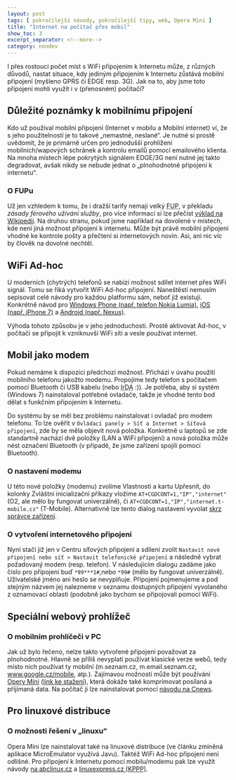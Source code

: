 ```yaml
---
layout: post
tags: [ pokročilejší návody, pokročilejší tipy, web, Opera Mini ]
title: "Internet na počítač přes mobil"
show_toc: 3
excerpt_separator: <!--more-->
category: nondev
---
```


I přes rostoucí počet míst s WiFi připojením k Internetu může, z různých důvodů, nastat situace, kdy jediným připojením k Internetu zůstává mobilní připojení (myšleno GPRS či EDGE resp. 3G). Jak na to, aby jsme toto připojení mohli využít i v (přenosném) počítači?

<!--more-->

## Důležité poznámky k mobilnímu připojení

Kdo už používal mobilní připojení (Internet v mobilu a Mobilní internet) ví, že s jeho použitelností je to takové „nemastné, neslané“. Je nutné si prostě uvědomit, že je primárně určen pro jednodušší prohlížení mobilních/wapových schránek a kontrolu emailů pomocí emailového klienta. Na mnoha místech lépe pokrytých signálem EDGE/3G není nutné jej takto degradovat, avšak nikdy se nebude jednat o „plnohodnotné připojení k internetu“.

### O FUPu
Už jen vzhledem k tomu, že i dražší tarify nemají velký <abbr title="Fair User Policy" dir="ltr" class="" lang="en">FUP</abbr>, v překladu _zásady férového užívání služby_, pro více informací si lze přečíst [výklad na Wikipedii](http://cs.wikipedia.org/wiki/Fair_User_Policy "Informace o FUP"). Na druhou stranu, pokud jsme například na dovolené v místech, kde není jiná možnost připojení k internetu. Může být právě mobilní připojení vhodné ke kontrole pošty a přečtení si internetových novin. Asi, ani nic víc by člověk na dovolné nechtěl.

## WiFi Ad-hoc

U moderních (chytrých) telefonů se nabízí možnost sdílet internet přes WiFi signál. Tomu se říká vytvořit WiFi Ad-hoc připojení. Naneštěstí nemusím sepisovat celé návody pro každou platformu sám, neboť již existují. Konkrétně návod pro [Windows Phone (např. telefon Nokia Lumia)](http://mywindows.cz/item/posledni-chybejici-clanek-k-dokonalosti-windows-phone-je-tu-wifi-tethering "Sdílení internetového připojení v telefonech s Windows Phone"), [iOS (např. iPhone 7)](http://www.mujiphone.com/2009/06/22/jak-nastavit-sdileni-internetu-pomoci-iphone-3g-navod/ "Sdílení internetového připojení v telefonech s iOS") a [Android (např. Nexus)](http://www.androidmarket.cz/navod/jak-sdilet-androidem-internet-pomoci-wifi-hotspotu/ "Sdílení internetového připojení v telefonech s Androidem").

Výhoda tohoto způsobu je v jeho jednoduchosti. Prostě aktivovat Ad-hoc, v počítači se připojit k vzniknuvší WiFi síti a vesle používat internet.

## Mobil jako modem

Pokud nemáme k dispozici předchozí možnost. Přichází v úvahu použití mobilního telefonu jakožto modemu. Propojíme tedy telefon s počítačem pomocí Bluetooth či USB kabelu (nebo <abbr title="Infrared Data Association" dir="ltr" lang="en">IrDA</abbr> :)). Je potřeba, aby si systém (Windows 7) nainstaloval potřebné ovladače, takže je vhodné tento bod dělat s funkčním připojením k Internetu.

Do systému by se měl bez problému nainstalovat i ovladač pro modem telefonu. To lze ověřit v `Ovládací panely > Síť a Internet > Síťová připojení`, zde by se měla objevit nová položka. Konkrétně u laptopů se zde standartně nachází dvě položky (LAN a WiFi připojení) a nová položka může nést označení Bluetooth (v případě, že jsme zařízení spojili pomocí Bluetooth).

### O nastavení modemu
U této nové položky (modemu) zvolíme Vlastnosti a kartu Upřesnit, do kolonky Zvláštní inicializační příkazy vložíme `AT+CGDCONT=1,"IP","internet"` (O2, ale mělo by fungovat univerzálně), či `AT+CGDCONT=1,"IP","internet.t-mobile.cz"` (T-Mobile). Alternativně lze tento dialog nastavení vyvolat [skrz správce zařízení](https://www.o2.cz/osobni/techzona-sluzby/272500-neni_win_vista.html "Nastavení modemu").

### O vytvoření internetového připojení
Nyní stačí již jen v Centru síťových připojení a sdílení zvolit `Nastavit nové připojení nebo síť > Nastavit telefonické připojení` a následně vybrat požadovaný modem (resp. telefon). V následujícím dialogu zadáme jako číslo pro připojení buď `*99***1#`,nebo `*99#` (mělo by fungovat univerzálně). Uživatelské jméno ani heslo se nevyplňuje. Připojení pojmenujeme a pod stejným názvem jej nalezneme v seznamu dostupných připojení vyvolaného z oznamovací oblasti (podobně jako bychom se připojovali pomocí WiFi).

## Speciální webový prohlížeč

### O mobilním prohlíčeči v PC
Jak už bylo řečeno, nelze takto vytvořené připojení považovat za plnohodnotné. Hlavně se příliš nevyplatí používat klasické verze webů, tedy místo nich používat ty mobilní (m.seznam.cz, m.email.seznam.cz, www.google.cz/mobile, atp.). Zajímavou možností může být používání [Opery Mini](http://www.opera.com/cs/mobile/mini "Informace o Opeře Mini") ([link ke stažení](http://www.opera.com/mobile/download/versions/ "Stažení nejenom Opery Mini")), která dokáže také komprimovat posílaná a přijímaná data. Na počítač ji lze nainstalovat pomocí [návodu na Cnews](http://extranotebook.cnews.cz/jak-nekolikanasobne-zrychlit-web-na-noteboocich "Opera Mini na počítači").

## Pro linuxové distribuce

### O možnosti řešení v „linuxu“
Opera Mini lze nainstalovat také na linuxové distribuce (ve článku zmíněná aplikace MicroEmulator využívá Javu). Taktéž WiFi Ad-hoc připojení není odlišné. Pro připojení k Internetu pomocí mobilu/modemu pak lze využít návody [na abclinux.cz](http://www.abclinuxu.cz/blog/poznatky/2010/8/pripojeni-na-internet-pres-mobil-modem "Připojení k Internetu pomocí mobilu na linuxu") a [linuxexpress.cz (KPPP)](http://www.linuxexpres.cz/praxe/jak-se-pripojit-pres-modem-mobil-adsl "Možnosti připojení k Internetu pomocí KPPP").